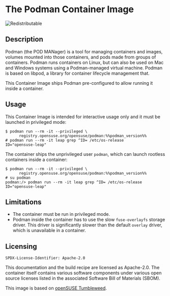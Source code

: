 # The Podman Container Image

![Redistributable](https://img.shields.io/badge/Redistributable-Yes-green)

## Description

Podman (the POD MANager) is a tool for managing containers and images, volumes
mounted into those containers, and pods made from groups of containers. Podman
runs containers on Linux, but can also be used on Mac and Windows systems using
a Podman-managed virtual machine. Podman is based on libpod, a library for
container lifecycle management that.

This Container Image ships Podman pre-configured to allow running it inside a
container.


## Usage

This Container Image is intended for interactive usage only and it must be
launched in privileged mode:

```ShellSession
$ podman run --rm -it --privileged \
      registry.opensuse.org/opensuse/podman:%%podman_version%%
# podman run --rm -it leap grep ^ID= /etc/os-release
ID="opensuse-leap"
```

The container ships the unprivileged user `podman`, which can launch rootless
containers inside a container:
```ShellSession
$ podman run --rm -it --privileged \
      registry.opensuse.org/opensuse/podman:%%podman_version%%
# su podman
podman:/> podman run --rm -it leap grep ^ID= /etc/os-release
ID="opensuse-leap"
```


## Limitations

- The container must be run in privileged mode.
- Podman inside the container has to use the slow `fuse-overlayfs` storage
  driver. This driver is significantly slower than the default `overlay` driver,
  which is unavailable in a container.


## Licensing

`SPDX-License-Identifier: Apache-2.0`

This documentation and the build recipe are licensed as Apache-2.0.
The container itself contains various software components under various open source licenses listed in the associated
Software Bill of Materials (SBOM).

This image is based on [openSUSE Tumbleweed](https://get.opensuse.org/tumbleweed/).
